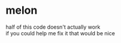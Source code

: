 # melon
half of this code doesn't actually work <br/>
if you could help me fix it that would be nice
